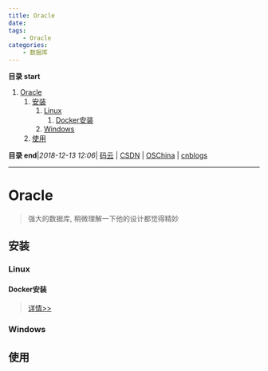 ```yaml
---
title: Oracle
date: 
tags: 
    - Oracle
categories: 
    - 数据库
---
```


**目录 start**
 
1. [Oracle](#oracle)
    1. [安装](#安装)
        1. [Linux](#linux)
            1. [Docker安装](#docker安装)
        1. [Windows](#windows)
    1. [使用](#使用)

**目录 end**|_2018-12-13 12:06_| [码云](https://gitee.com/gin9) | [CSDN](http://blog.csdn.net/kcp606) | [OSChina](https://my.oschina.net/kcp1104) | [cnblogs](http://www.cnblogs.com/kuangcp)
****************************************
# Oracle
> 强大的数据库, 稍微理解一下他的设计都觉得精妙

## 安装
### Linux

#### Docker安装
> [详情>>](/Linux/Container/DockerSoft.md#安装oracle)

### Windows

## 使用

